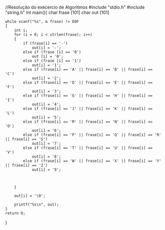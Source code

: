 //Resolução do execercío de Algoritmos
#include "stdio.h"
#include "string.h"
int main(){
    char frase [101]
    char out [101]
    
    while scanf("%s", & frase) != EOF
    {
        int i;
        for (i = 0; i < strlen(frase); i++)
        {
            if (frase[i] == '-')
                out[i] = '-';
            else if (frase [i] == '0') 
                out [i] = '0';
            else if (frase [i] == '1')
                out[i] = '1';
            else if (frase[i] == 'A' || frase[i] == 'B' || frase[i] == 'C')
                out[i] = '2';
            else if (frase[i] == 'D' || frase[i] == 'E' || frase[i] == 'F')
                out[i] = '3';
            else if (frase[i] == 'G' || frase[i] == 'H' || frase[i] == 'I')
                out[i] = '4';
            else if (frase[i] == 'J' || frase[i] == 'K' || frase[i] == 'L')
                out[i] = '5';
            else if (frase[i] == 'M' || frase[i] == 'N' || frase[i] == 'O')
                out[i] = '6';
            else if (frase[i] == 'P' || frase[i] == 'Q' || frase[i] == 'R' || frase[i] == 'S')
                out[i] = '7';
            else if (frase[i] == 'T' || frase[i] == 'U' || frase[i] == 'V')
                out[i] = '8';
            else if (frase[i] == 'W' || frase[i] == 'X' || frase[i] == 'Y' || frase[i] == 'Z')
                out[i] = '9';


            
        }

        out[i] = '\0';

        printf("%s\n", out);
    }
    return 0;
}